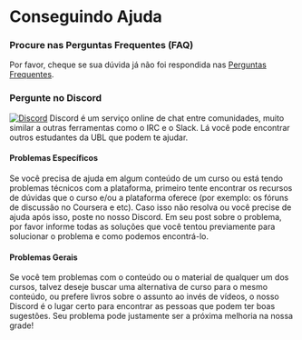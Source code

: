 # Conseguindo Ajuda

### Procure nas Perguntas Frequentes (FAQ)

Por favor, cheque se sua dúvida já não foi respondida nas [Perguntas Frequentes](https://github.com/Universidade-Livre/perguntas-frequentes).

### Pergunte no Discord

[![Discord](https://img.shields.io/discord/866378348368625704.svg?label=&logo=discord&logoColor=ffffff&color=7389D8&labelColor=6A7EC2)](https://discord.gg/wymGhmf7BT) Discord é um serviço online de chat entre comunidades, muito similar a outras ferramentas como o IRC e o Slack. Lá você pode encontrar outros estudantes da UBL que podem te ajudar.

#### Problemas Específicos

Se você precisa de ajuda em algum conteúdo de um curso ou está tendo problemas técnicos com a plataforma, primeiro tente encontrar os recursos de dúvidas que o curso e/ou a plataforma oferece (por exemplo: os fóruns de discussão no Coursera e etc). Caso isso não resolva ou você precise de ajuda após isso, poste no nosso Discord. Em seu post sobre o problema, por favor informe todas as soluções que você tentou previamente para solucionar o problema e como podemos encontrá-lo.

#### Problemas Gerais

Se você tem problemas com o conteúdo ou o material de qualquer um dos cursos, talvez deseje buscar uma alternativa de curso para o mesmo conteúdo, ou prefere livros sobre o assunto ao invés de vídeos, o nosso Discord é o lugar certo para encontrar as pessoas que podem ter boas sugestões. Seu problema pode justamente ser a próxima melhoria na nossa grade! 
